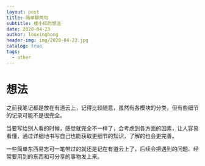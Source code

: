 ```yaml
---
layout: post
title: 简单聊两句
subtitle: 楼小红的想法
date: 2020-04-23
author: louxinghong
header-img: img/2020-04-23.jpg
catalog: true
tags:
  - other
---
```


# 想法

之前我笔记都是放在有道云上，记得比较随意，虽然有各模块的分类，但有些细节的记录可能不是很完全。

当要写给别人看的时候，感觉就完全不一样了，会考虑到各方面的因素，让人容易看懂，通过详细地书写自己也能获取更细节的知识，了解的也会更完善。

一些简单东西易忘可一笔带过的就还是记在有道云上了，后续会把遇到的问题、经常要用到的东西和可分享的事物发上来。
